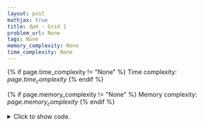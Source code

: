 ```yaml
---
layout: post
mathjax: true
title: dpH - Grid 1
problem_url: None
tags: None
memory_complexity: None
time_complexity: None
---
```




{% if page.time_complexity != "None" %}
Time complexity: ${{ page.time_complexity }}$
{% endif %}

{% if page.memory_complexity != "None" %}
Memory complexity: ${{ page.memory_complexity }}$
{% endif %}

<details>
<summary>
<p style="display:inline">Click to show code.</p>
</summary>
```cpp
{% raw %}
using namespace std;
const int NMAX = 1e3 + 11;
const int MOD = 1e9 + 7;
int h, w, mem[NMAX][NMAX];
bool wall[NMAX][NMAX];
int paths(void)
{
    for (int row = h - 1; row >= 0; --row)
    {
        for (int col = w - 1; col >= 0; --col)
        {
            if (wall[row][col])
                continue;
            if (row == h - 1 and col == w - 1)
                mem[row][col] = 1;
            else
                mem[row][col] = (mem[row + 1][col] + mem[row][col + 1]) % MOD;
        }
    }
    return mem[0][0];
}
int main(void)
{
    char c;
    cin >> h >> w;
    for (int row = 0; row < h; ++row)
    {
        for (int col = 0; col < w; ++col)
        {
            cin >> c;
            wall[row][col] = (c == '#');
        }
    }
    cout << paths() << endl;
    return 0;
}

{% endraw %}
```
</details>

